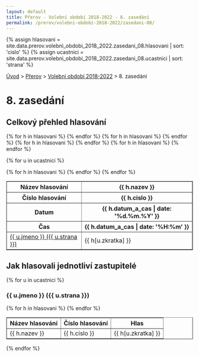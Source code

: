 ```yaml
---
layout: default  
title: Přerov - Volební období 2018-2022 - 8. zasedání  
permalink: /prerov/volebni-obdobi-2018-2022/zasedani-08/  
---
```

{% assign hlasovani = site.data.prerov.volebni_obdobi_2018_2022.zasedani_08.hlasovani | sort: 'cislo' %}
{% assign ucastnici = site.data.prerov.volebni_obdobi_2018_2022.zasedani_08.ucastnici | sort: 'strana' %}

[Úvod](../../../) > [Přerov](../../) > [Volební období 2018-2022](../) > 8. zasedání

# 8. zasedání

## Celkový přehled hlasování

<table border="1">
  <tr>   
    <th>Název hlasování</th>
    {% for h in hlasovani %}
    <th>{{ h.nazev }}</th>
    {% endfor %}
  </tr>
  <tr> 
    <th>Číslo hlasování</th>
    {% for h in hlasovani %}
    <th>{{ h.cislo }}</th>
    {% endfor %}
  </tr>
  <tr>  
    <th>Datum</th>
    {% for h in hlasovani %}
    <th>{{ h.datum_a_cas | date: '%d.%m.%Y' }}</th>
    {% endfor %}
  </tr>
  <tr>   
    <th>Čas</th>
    {% for h in hlasovani %}
    <th>{{ h.datum_a_cas  | date: '%H:%m' }}</th>
    {% endfor %}
  </tr> 
  
  {% for u in ucastnici %}
  <tr>
    <td><a href="#{{ u.zkratka }}">{{ u.jmeno }} ({{ u.strana }})</a></td>    
    {% for h in hlasovani %}
    <td>{{ h[u.zkratka] }}</td>
    {% endfor %}
  </tr>
  {% endfor %}
</table>

## Jak hlasovali jednotliví zastupitelé

{% for u in ucastnici %}
  <a id="{{ u.zkratka }}"></a>
  <h3> {{ u.jmeno }} ({{ u.strana }}) </h3>
  <table border="1">
    <tr>
      <th>Název hlasování</th>
      <th>Číslo hlasování</th>
      <th>Hlas</th>
    </tr>
    {% for h in hlasovani %}
    <tr>
      <td>{{ h.nazev }}</td>
      <td>{{ h.cislo }}</td>
      <td>{{ h[u.zkratka] }}</td>
    </tr>
    {% endfor %}  
</table>
{% endfor %}